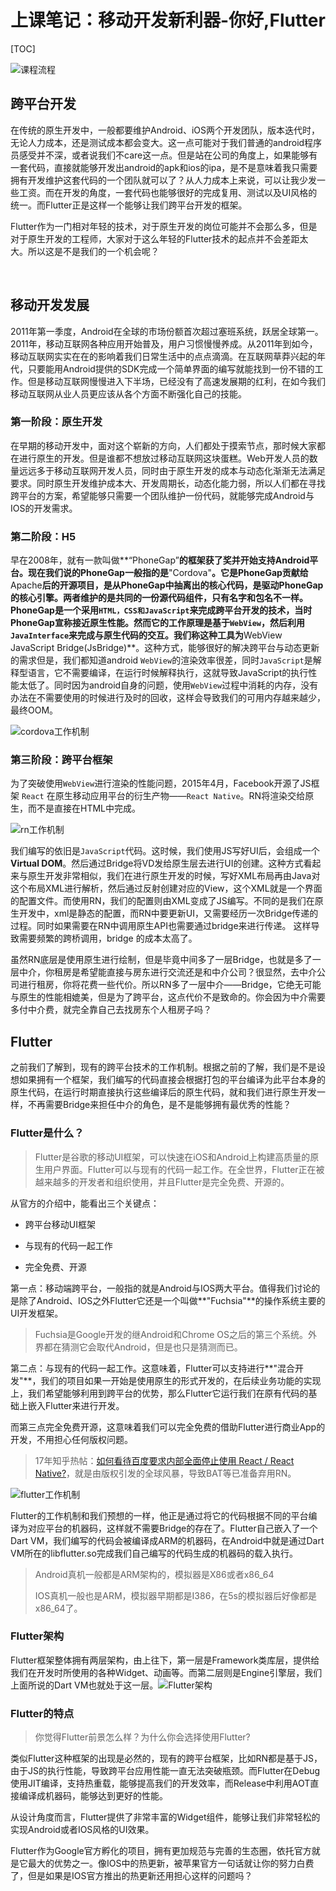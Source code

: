 # 上课笔记：移动开发新利器-你好,Flutter

[TOC]



![课程流程](图片/课程流程.png)

## 跨平台开发

​	在传统的原生开发中，一般都要维护Android、iOS两个开发团队，版本迭代时，无论人力成本，还是测试成本都会变大。这一点可能对于我们普通的android程序员感受并不深，或者说我们不care这一点。但是站在公司的角度上，如果能够有一套代码，直接就能够开发出android的apk和ios的ipa，是不是意味着我只需要拥有开发维护这套代码的一个团队就可以了？从人力成本上来说，可以让我少发一些工资。而在开发的角度，一套代码也能够很好的完成复用、测试以及UI风格的统一。而Flutter正是这样一个能够让我们跨平台开发的框架。	

​	Flutter作为一门相对年轻的技术，对于原生开发的岗位可能并不会那么多，但是对于原生开发的工程师，大家对于这么年轻的Flutter技术的起点并不会差距太大。所以这是不是我们的一个机会呢？	

​	

## 移动开发发展

​	2011年第一季度，Android在全球的市场份额首次超过塞班系统，跃居全球第一。2011年，移动互联网各种应用开始普及，用户习惯慢慢养成。从2011年到如今，移动互联网实实在在的影响着我们日常生活中的点点滴滴。在互联网草莽兴起的年代，只要能用Android提供的SDK完成一个简单界面的编写就能找到一份不错的工作。但是移动互联网慢慢进入下半场，已经没有了高速发展期的红利，在如今我们移动互联网从业人员更应该从各个方面不断强化自己的技能。

### 第一阶段：原生开发

​	在早期的移动开发中，面对这个崭新的方向，人们都处于摸索节点，那时候大家都在进行原生的开发。但是谁都不想放过移动互联网这块蛋糕。Web开发人员的数量远远多于移动互联网开发人员，同时由于原生开发的成本与动态化渐渐无法满足要求。同时原生开发维护成本大、开发周期长，动态化能力弱，所以人们都在寻找跨平台的方案，希望能够只需要一个团队维护一份代码，就能够完成Android与IOS的开发需求。



### 第二阶段：H5

​	早在2008年，就有一款叫做**“PhoneGap”**的框架获了奖并开始支持Android平台。现在我们说的PhoneGap一般指的是**"Cordova"**。它是PhoneGap贡献给**Apache**后的开源项目，是从PhoneGap中抽离出的核心代码，是驱动PhoneGap的核心引擎。两者维护的是共同的一份源代码组件，只有名字和包名不一样。PhoneGap是一个采用`HTML，CSS和JavaScript`来完成跨平台开发的技术，当时PhoneGap宣称接近原生性能。然而它的工作原理是基于`WebView`，然后利用`JavaInterface`来完成与原生代码的交互。我们称这种工具为**WebView
JavaScript Bridge(JsBridge)**。这种方式，能够很好的解决跨平台与动态更新的需求但是，我们都知道android `WebView`的渲染效率很差，同时`JavaScript`是解释型语言，它不需要编译，在运行时候解释执行，这就导致JavaScript的执行性能太低了。同时因为android自身的问题，使用`WebView`过程中消耗的内存，没有办法在不需要使用的时候进行及时的回收，这样会导致我们的可用内存越来越少，最终OOM。

![cordova工作机制](图片\cordova工作机制.png)



### 第三阶段：跨平台框架

​	为了突破使用`WebView`进行渲染的性能问题，2015年4月，Facebook开源了JS框架 `React` 在原生移动应用平台的衍生产物——`React Native`。RN将渲染交给原生，而不是直接在HTML中完成。

![rn工作机制](图片\rn工作机制.png)

​	我们编写的依旧是`JavaScript`代码。这时候，我们使用JS写好UI后，会组成一个**Virtual DOM**。然后通过Bridge将VD发给原生层去进行UI的创建。这种方式看起来与原生开发非常相似，我们在进行原生开发的时候，写好XML布局再由Java对这个布局XML进行解析，然后通过反射创建对应的View，这个XML就是一个界面的配置文件。而使用RN，我们的配置则由XML变成了JS编写。不同的是我们在原生开发中，xml是静态的配置，而RN中要更新UI，又需要经历一次Bridge传递的过程。同时如果需要在RN中调用原生API也需要通过bridge来进行传递。
这样导致需要频繁的跨桥调用，bridge 的成本太高了。

​	虽然RN底层是使用原生进行绘制，但是毕竟中间多了一层Bridge，也就是多了一层中介，你租房是希望能直接与房东进行交流还是和中介公司？很显然，去中介公司进行租房，你将花费一些代价。所以RN多了一层中介——Bridge，它绝无可能与原生的性能相媲美，但是为了跨平台，这点代价不是致命的。你会因为中介需要多付中介费，就完全靠自己去找房东个人租房子吗？



## Flutter

​	之前我们了解到，现有的跨平台技术的工作机制。根据之前的了解，我们是不是设想如果拥有一个框架，我们编写的代码直接会根据打包的平台编译为此平台本身的原生代码，在运行时期直接执行这些编译后的原生代码，就和我们进行原生开发一样，不再需要Bridge来担任中介的角色，是不是能够拥有最优秀的性能？

### Flutter是什么？

> ​	Flutter是谷歌的移动UI框架，可以快速在iOS和Android上构建高质量的原生用户界面。Flutter可以与现有的代码一起工作。在全世界，Flutter正在被越来越多的开发者和组织使用，并且Flutter是完全免费、开源的。	

从官方的介绍中，能看出三个关键点：

- 跨平台移动UI框架

- 与现有的代码一起工作

- 完全免费、开源

​        第一点：移动端跨平台，一般指的就是Android与IOS两大平台。值得我们讨论的是除了Android、IOS之外Flutter它还是一个叫做**"Fuchsia"**的操作系统主要的UI开发框架。

> Fuchsia是Google开发的继Android和Chrome OS之后的第三个系统。外界都在猜测它会取代Android，但是也只是猜测而已。

​        第二点：与现有的代码一起工作。这意味着，Flutter可以支持进行**"混合开发"**，我们的项目如果一开始是使用原生的形式开发的，在后续业务功能的实现上，我们希望能够利用到跨平台的优势，那么Flutter它运行我们在原有代码的基础上嵌入Flutter来进行开发。

​       而第三点完全免费开源，这意味着我们可以完全免费的借助Flutter进行商业App的开发，不用担心任何版权问题。

> 17年知乎热帖：[如何看待百度要求内部全面停止使用 React / React Native?](https://www.zhihu.com/question/65437198/answer/231564052)，就是由版权引发的全球风暴，导致BAT等已准备弃用RN。

![flutter工作机制](图片\flutter工作机制.png)

​	Flutter的工作机制和我们预想的一样，他正是通过将它的代码根据不同的平台编译为对应平台的机器码，这样就不需要Bridge的存在了。Flutter自己嵌入了一个 Dart VM，我们编写的代码会被编译成ARM的机器码，在Android中就是通过Dart VM所在的libflutter.so完成我们自己编写的代码生成的机器码的载入执行。

> Android真机一般都是ARM架构的，模拟器是X86或者x86_64
>
> IOS真机一般也是ARM，模拟器早期都是I386，在5s的模拟器后好像都是x86_64了。



### Flutter架构

​	Flutter框架整体拥有两层架构，由上往下，第一层是Framework类库层，提供给我们在开发时所使用的各种Widget、动画等。而第二层则是Engine引擎层，我们上面所说的Dart VM也就处于这一层。![Flutter架构](图片/Flutter架构.png)



### Flutter的特点

> 你觉得Flutter前景怎么样？为什么你会选择使用Flutter?

​	类似Flutter这种框架的出现是必然的，现有的跨平台框架，比如RN都是基于JS，由于JS的执行性能，导致跨平台应用性能一直无法突破瓶颈。而Flutter在Debug使用JIT编译，支持热重载，能够提高我们的开发效率，而Release中利用AOT直接编译成机器码，能够达到更好的性能。

​	从设计角度而言，Flutter提供了非常丰富的Widget组件，能够让我们非常轻松的实现Android或者IOS风格的UI效果。

​	Flutter作为Google官方孵化的项目，拥有更加规范与完善的生态圈，依托官方就是它最大的优势之一。像IOS中的热更新，被苹果官方一句话就让你的努力白费了，但是如果是IOS官方推出的热更新还用担心这样的问题吗？